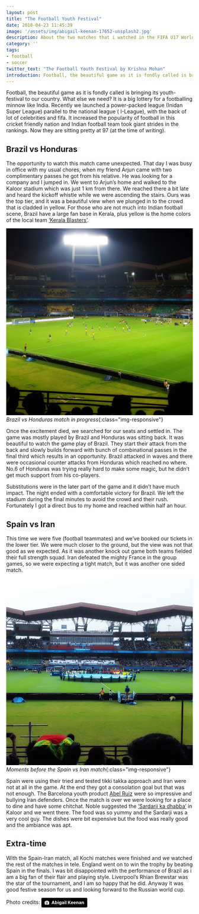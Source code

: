 ```yaml
---
layout: post
title: "The Football Youth Festival"
date: 2018-04-23 11:45:39
image: '/assets/img/abigail-keenan-17652-unsplash2.jpg'
description: About the two matches that i watched in the FIFA U17 World Cup in Kochi, India
category: ''
tags:
- football
- soccer
twitter_text: "The Football Youth Festival by Krishna Mohan"
introduction: Football, the beautiful game as it is fondly called is bringing its youth-festival to our country. What else we need? 
---
```


Football, the beautiful game as it is fondly called is bringing its youth-festival to our country. What else we need? It is a big lottery for a footballing minnow like India. Recently we launched a power-packed league (Inidan Super League) parallel to the national league ( I-League), with the back of lot of celebrities and fifa. It increased the popularity of football in this cricket friendly nation and Indian football team took giant strides in the rankings. Now they are sitting pretty at 97 (at the time of writing).

## Brazil vs Honduras 

The opportunity to watch this match came unexpected. That day I was busy in office with my usual chores, when my friend Arjun came with two complimentary passes he got from his relative. He was looking for a company and I jumped in. We went to Arjun’s home and walked to the Kaloor stadium which was just 1 km from there. We reached there a bit late and heard the kickoff whistle while we were ascending the stairs. Ours was the top tier, and it was a beautiful view when we plunged in to the crowd that is cladded in yellow. For those who are not much into Indian football scene, Brazil have a large fan base in Kerala, plus yellow is the home colors of the local team [‘Kerala Blasters’](https://en.wikipedia.org/wiki/Kerala_Blasters_FC).

![Brazil vs Honduras match in progress](/assets/img/BRAHOND.jpeg)*Brazil vs Honduras match in progress*{:class="img-responsive"}

Once the excitement died, we searched for our seats and settled in. The game was mostly played by Brazil and Honduras was sitting back. It was beautiful to watch the game play of Brazil. They start their attack from the back and slowly builds forward with bunch of combinational passes in the final third which results in an opportunity. Brazil attacked in waves and there were occasional counter attacks from Honduras which reached no where. No.6 of Honduras was trying really hard to make some magic, but he didn’t get much support from his co-players.

Substitutions were in the later part of the game and it didn’t have much impact. The night ended with a comfortable victory for Brazil. We left the stadium during the final minutes to avoid the crowd and their rush. Fortunately I got a direct bus to my home and reached within half an hour.


## Spain vs Iran

This time we were five (football teammates) and we’ve booked our tickets in the lower tier. We were much closer to the ground, but the view was not that good as we expected. As it was another knock out game both teams fielded their full strength squad. Iran defeated the mighty France in the group games, so we were expecting a tight match, but it was another one sided match. 

![Moments before the Spain vs Iran match](/assets/img/ESPIRA.jpeg)*Moments before the Spain vs Iran match*{:class="img-responsive"}

Spain were using their tried and tested tikki takka approach and Iran were not at all in the game. At the end they got a consolation goal but that was not enough. The Barcelona youth product [Abel Ruiz](https://en.wikipedia.org/wiki/Abel_Ruiz) were so impressive and bullying Iran defenders. Once the match is over we were looking for a place to dine and have some chitchat. Noble suggested the [‘Sardarji ka dhabba’](https://www.facebook.com/sardarjikadhabakochi/) in Kaloor and we went there. The food was so yummy and the Sardarji was a very cool guy. The dishes were bit expensive but the food was really good and the ambiance was apt. 

## Extra-time

With the Spain-Iran match, all Kochi matches were finished and we watched the rest of the matches in tele. England went on to win the trophy by beating Spain in the finals. I was bit disappointed with the performance of Brazil as i am a big fan of their flair and playing style.  Liverpool’s Rhian Brewstar was the star of the tournament, and I am so happy that he did. Anyway it was good festive season for us and looking forward to the Russian world cup.


Photo credits: <a style="background-color:black;color:white;text-decoration:none;padding:4px 6px;font-family:-apple-system, BlinkMacSystemFont, &quot;San Francisco&quot;, &quot;Helvetica Neue&quot;, Helvetica, Ubuntu, Roboto, Noto, &quot;Segoe UI&quot;, Arial, sans-serif;font-size:12px;font-weight:bold;line-height:1.2;display:inline-block;border-radius:3px;" href="https://unsplash.com/@akeenster?utm_medium=referral&amp;utm_campaign=photographer-credit&amp;utm_content=creditBadge" target="_blank" rel="noopener noreferrer" title="Download free do whatever you want high-resolution photos from Abigail  Keenan"><span style="display:inline-block;padding:2px 3px;"><svg xmlns="http://www.w3.org/2000/svg" style="height:12px;width:auto;position:relative;vertical-align:middle;top:-1px;fill:white;" viewBox="0 0 32 32"><title>unsplash-logo</title><path d="M20.8 18.1c0 2.7-2.2 4.8-4.8 4.8s-4.8-2.1-4.8-4.8c0-2.7 2.2-4.8 4.8-4.8 2.7.1 4.8 2.2 4.8 4.8zm11.2-7.4v14.9c0 2.3-1.9 4.3-4.3 4.3h-23.4c-2.4 0-4.3-1.9-4.3-4.3v-15c0-2.3 1.9-4.3 4.3-4.3h3.7l.8-2.3c.4-1.1 1.7-2 2.9-2h8.6c1.2 0 2.5.9 2.9 2l.8 2.4h3.7c2.4 0 4.3 1.9 4.3 4.3zm-8.6 7.5c0-4.1-3.3-7.5-7.5-7.5-4.1 0-7.5 3.4-7.5 7.5s3.3 7.5 7.5 7.5c4.2-.1 7.5-3.4 7.5-7.5z"></path></svg></span><span style="display:inline-block;padding:2px 3px;">Abigail  Keenan</span></a>
